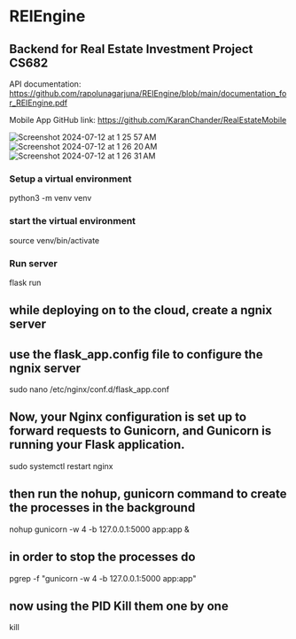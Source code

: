 # REIEngine
## Backend for Real Estate Investment Project CS682

API documentation: https://github.com/rapolunagarjuna/REIEngine/blob/main/documentation_for_REIEngine.pdf

Mobile App GitHub link: https://github.com/KaranChander/RealEstateMobile

![Screenshot 2024-07-12 at 1 25 57 AM](https://github.com/user-attachments/assets/d61e2da4-5d11-4efc-92f9-98bef112999e)
![Screenshot 2024-07-12 at 1 26 20 AM](https://github.com/user-attachments/assets/3a2b0cee-2aa3-4e9b-8568-dcd728b45b9c)
![Screenshot 2024-07-12 at 1 26 31 AM](https://github.com/user-attachments/assets/4988f5a2-2508-4177-ba79-62d3fc2e309b)

### Setup a virtual environment
python3 -m venv venv

### start the virtual environment
source venv/bin/activate

### Run server
flask run

## while deploying on to the cloud, create a ngnix server
## use the flask_app.config file to configure the ngnix server
sudo nano /etc/nginx/conf.d/flask_app.conf

## Now, your Nginx configuration is set up to forward requests to Gunicorn, and Gunicorn is running your Flask application.
sudo systemctl restart nginx


## then run the nohup, gunicorn command to create the processes in the background
nohup gunicorn -w 4 -b 127.0.0.1:5000 app:app &

## in order to stop the processes do 
pgrep -f "gunicorn -w 4 -b 127.0.0.1:5000 app:app"

## now using the PID Kill them one by one
kill <PID>
